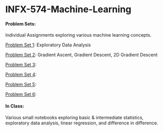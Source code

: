 # INFX-574-Machine-Learning

#### Problem Sets: 
Individual Assignments exploring various machine learning concepts.

[Problem Set 1](https://github.com/axelnine/INFX-574-Machine-Learning/tree/master/Problem%20Sets/Problem%20Set%201): Exploratory Data Analysis

[Problem Set 2](https://github.com/axelnine/INFX-574-Machine-Learning/tree/master/Problem%20Sets/Problem%20Set%202): 
Gradient Ascent, Gradient Descent, 2D Gradient Descent

[Problem Set 3](https://github.com/axelnine/INFX-574-Machine-Learning/tree/master/Problem%20Sets/Problem%20Set%203):

[Problem Set 4](https://github.com/axelnine/INFX-574-Machine-Learning/tree/master/Problem%20Sets/Problem%20Set%204):

[Problem Set 5](https://github.com/axelnine/INFX-574-Machine-Learning/tree/master/Problem%20Sets/Problem%20Set%205):

[Problem Set 6](https://github.com/axelnine/INFX-574-Machine-Learning/tree/master/Problem%20Sets/Problem%20Set%206):

#### In Class:
Various small notebooks exploring basic & intermediate statistics, exploratory data analysis, linear regression, and difference in difference.
